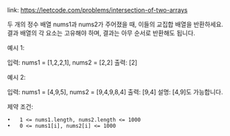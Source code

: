link: https://leetcode.com/problems/intersection-of-two-arrays



두 개의 정수 배열 nums1과 nums2가 주어졌을 때, 이들의 교집합 배열을 반환하세요. 결과 배열의 각 요소는 고유해야 하며, 결과는 아무 순서로 반환해도 됩니다.

예시 1:

입력: nums1 = [1,2,2,1], nums2 = [2,2]
출력: [2]

예시 2:

입력: nums1 = [4,9,5], nums2 = [9,4,9,8,4]
출력: [9,4]
설명: [4,9]도 가능합니다.

제약 조건:

	•	1 <= nums1.length, nums2.length <= 1000
	•	0 <= nums1[i], nums2[i] <= 1000
